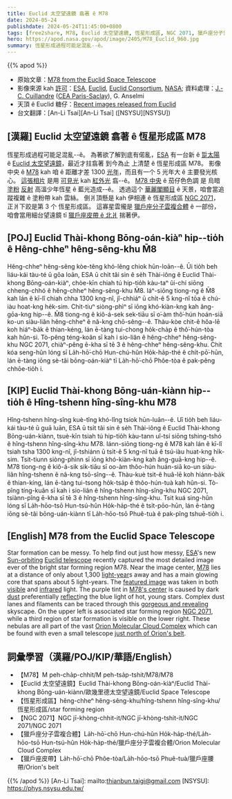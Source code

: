 ```yaml
---
title: Euclid 太空望遠鏡 翕著 ê M78
date: 2024-05-24
publishdate: 2024-05-24T11:45:00+0800
tags: [free2share, M78, Euclid 太空望遠鏡, 恆星形成區, NGC 2071, 獵戶座分子雲複合體, 獵戶座皮帶]
hero: https://apod.nasa.gov/apod/image/2405/M78_Euclid_960.jpg
summary: 恆星形成過程可能足混亂--ê。
---
```


{{% apod %}}

- 原始文章：[M78 from the Euclid Space Telescope](https://apod.nasa.gov/apod/ap240524.html)
- 影像來源 kah [許可][License3]：[ESA](https://www.esa.int/), [Euclid](https://www.esa.int/Science_Exploration/Space_Science/Euclid), [Euclid Consortium](https://www.euclid-ec.org/), [NASA](https://www.nasa.gov/); 資料處理：[J.-C. Cuillandre](https://www.cfht.hawaii.edu/~jcc/) ([CEA Paris-Saclay](https://en.wikipedia.org/wiki/CEA_Paris-Saclay)), G. Anselmi
- 天頂 ê Euclid 糖仔：[Recent images released from Euclid](https://www.esa.int/Science_Exploration/Space_Science/Euclid/ESA_s_Euclid_celebrates_first_science_with_sparkling_cosmic_views)
- 台文翻譯：[An-Li Tsai][An-Li Tsai] ([NSYSU][NSYSU])

## [漢羅] Euclid 太空望遠鏡 翕著 ê 恆星形成區 M78
恆星形成過程可能足混亂--ê。
為著欲了解到底有偌亂，[ESA][ESA] 有一台新 ê [踅太陽][Sun-orbiting] ê [Euclid 太空望遠鏡][Euclid telescope]，最近才拄翕著 到今為止 上清楚 ê 恆星形成區 M78。
影像中央 ê [M78][M78] kah 咱 ê 距離才差 1300 [光年][light-year]，而且有一个 5 光年大 ê 主要發光核心。
[這張相片][featured image] 是用 [可見光][visible] kah [紅外光][infrared] 翕--ê。
[M78 中央][M78's center] ê 茄仔色色調 是 烏暗 [塗粉][dust] [反射][reflect] 高溫少年恆星 ê 藍光造成--ê。
透過這个 [華麗閣顯目][gorgeous and revealing] ê 天景，咱會當追蹤複雜 ê 塗粉帶 kah 雲絲。
倒爿頂懸是 kah 伊相連 ê 恆星形成區 [NGC 2071][NGC 2071]，正爿下跤是第 3 个 恆星形成區。
這寡星雲攏是 [獵戶座分子雲複合體][Orion Molecular Cloud Complex] ê 一部份，咱會當用細台望遠鏡 tī [獵戶座皮帶 ê 北爿][just north of Orion's belt] 揣著伊。

## [POJ] Euclid Thài-khong Bōng-oán-kiàⁿ hip--tio̍h ê Hêng-chheⁿ hêng-sêng-khu M̄8
Hêng-chheⁿ hêng-sêng kòe-têng khó-lêng chiok hūn-loān--ê.
Ūi tio̍h beh liáu-kái tàu-té ū gōa loān, ESA ū chi̍t tâi sin ê se̍h Thài-iông ê Euclid Thài-khong Bōng-oán-kiàⁿ, chòe-kīn chiah tú hip-tio̍h kàu-taⁿ ûi-chí siōng chheng-chhó ê hêng-chheⁿ hêng-sêng-khu M̄8.
Iáⁿ-siōng tiong-ng ê M̄8 kah lán ê kī-lî chiah chha 1300 kng-nî, jî-chhiáⁿ ū chi̍t-ê 5 kng-nî tōa ê chú-iàu hoat-kng he̍k-sim.
Chit-tiuⁿ siòng-phìⁿ sī iōng khó-kiàn-kng kah âng-gōa-kng hip--ê.
M̄8 tiong-ng ê kiô-á-sek sek-tiāu sī o͘-àm thô͘-hún hoán-siā ko-un siàu-liân hêng-chheⁿ ê nâ-kng chō-sêng--ê.
Thàu-kòe chit-ê hôa-lē koh hiáⁿ-ba̍k ê thian-kéng, lán ē-tàng tui-chong ho̍k-cha̍p ê thô͘-hún-tòa kah hûn-si.
Tò-pêng téng-koân sī kah i sio-liân ê hêng-chheⁿ hêng-sêng-khu NGC 2071, chiàⁿ-pêng ē-kha sī tē 3 ê hêng-chheⁿ hêng-sêng-khu.
Chit kóa seng-hûn lóng sī La̍h-hō͘-chō Hun-chú-hûn Ho̍k-ha̍p-thé ê chi̍t-pō͘-hūn, lán ē-tàng iōng sè-tâi bōng-oán-kiàⁿ tī La̍h-hō͘-chō Phôe-tòa ê pak-pêng chhōe-tio̍h i.

## [KIP] Euclid Thài-khong Bōng-uán-kiànn hip--tio̍h ê Hîng-tshenn hîng-sîng-khu M78
Hîng-tshenn hîng-sîng kuè-tîng khó-lîng tsiok hūn-luān--ê.
Uī tio̍h beh liáu-kái tàu-té ū guā luān, ESA ū tsi̍t tâi sin ê se̍h Thài-iông ê Euclid Thài-khong Bōng-uán-kiànn, tsuè-kīn tsiah tú hip-tio̍h kàu-tann uî-tsí siōng tshing-tshó ê hîng-tshenn hîng-sîng-khu M78.
Iánn-siōng tiong-ng ê M78 kah lán ê kī-lî tsiah tsha 1300 kng-nî, jî-tshiánn ū tsi̍t-ê 5 kng-nî tuā ê tsú-iàu huat-kng hi̍k-sim.
Tsit-tiunn siòng-phìnn sī iōng khó-kiàn-kng kah âng-guā-kng hip--ê.
M78 tiong-ng ê kiô-á-sik sik-tiāu sī oo-àm thôo-hún huán-siā ko-un siàu-liân hîng-tshenn ê nâ-kng tsō-sîng--ê.
Thàu-kuè tsit-ê huâ-lē koh hiánn-ba̍k ê thian-kíng, lán ē-tàng tui-tsong ho̍k-tsa̍p ê thôo-hún-tuà kah hûn-si.
Tò-pîng tíng-kuân sī kah i sio-liân ê hîng-tshenn hîng-sîng-khu NGC 2071, tsiànn-pîng ē-kha sī tē 3 ê hîng-tshenn hîng-sîng-khu.
Tsit kuá sing-hûn lóng sī La̍h-hōo-tsō Hun-tsú-hûn Ho̍k-ha̍p-thé ê tsi̍t-pōo-hūn, lán ē-tàng iōng sè-tâi bōng-uán-kiànn tī La̍h-hōo-tsō Phuê-tuà ê pak-pîng tshuē-tio̍h i.

## [English] M78 from the Euclid Space Telescope
Star formation can be messy.
To help find out just how messy, [ESA][ESA]'s new [Sun-orbiting][Sun-orbiting] [Euclid telescope][Euclid telescope] recently captured the most detailed image ever of the bright star forming region M78.
Near the image center, [M78][M78] lies at a distance of only about 1,300 [light-year][light-year]s away and has a main glowing core that spans about 5 light-years.
The [featured image][featured image] was taken in both [visible][visible] and [infrared][infrared] light.
The purple tint in [M78's center][M78's center] is caused by dark [dust][dust] preferentially [reflect][reflect]ing the blue light of hot, young stars.
Complex dust lanes and filaments can be traced through this [gorgeous and revealing][gorgeous and revealing] skyscape.
On the upper left is associated star forming region [NGC 2071][NGC 2071], while a third region of star formation is visible on the lower right.
These nebulas are all part of the vast [Orion Molecular Cloud Complex][Orion Molecular Cloud Complex] which can be found with even a small telescope [just north of Orion's belt][just north of Orion's belt].

## 詞彙學習（漢羅/POJ/KIP/華語/English）
- 【M78】M peh-cha̍p-chhit/M peh-tsa̍p-tshit/M78/M78
- 【Euclid 太空望遠鏡】Euclid Thài-khong Bōng-oán-kiàⁿ/Euclid Thài-khong Bōng-uán-kiànn/歐幾里德太空望遠鏡/Euclid Space Telescope
- 【恆星形成區】hêng-chheⁿ hêng-sêng-khu/hîng-tshenn hîng-sîng-khu/恆星形成區/star forming region
- 【NGC 2071】NGC jī-khòng-chhit-it/NGC jī-khòng-tshit-it/NGC 2071/NGC 2071
- 【獵戶座分子雲複合體】La̍h-hō͘-chō Hun-chú-hûn Ho̍k-ha̍p-thé/La̍h-hōo-tsō Hun-tsú-hûn Ho̍k-ha̍p-thé/獵戶座分子雲複合體/Orion Molecular Cloud Complex
- 【獵戶座皮帶】La̍h-hō͘-chō Phôe-tòa/La̍h-hōo-tsō Phuê-tuà/獵戶座腰帶/Orion's belt

{{% /apod %}}
[An-Li Tsai]: mailto:thianbun.taigi@gmail.com
[NSYSU]: https://phys.nsysu.edu.tw/

[copyright]: https://apod.nasa.gov/apod/fap/lib/about_apod.html#srapply
[License3]: https://creativecommons.org/licenses/by/3.0/
[License2]:https://creativecommons.org/licenses/by-nc-nd/2.0/

[ESA]:https://www.esa.int
[Sun-orbiting]:https://sci.esa.int/web/euclid/-/29537-the-second-lagrangian-point-l2
[Euclid telescope]:https://www.esa.int/Science_Exploration/Space_Science/Euclid
[M78]:https://apod.nasa.gov/apod/ap210121.html
[light-year]:https://spaceplace.nasa.gov/light-year/
[featured image]:https://www.esa.int/ESA_Multimedia/Images/2024/05/Euclid_s_new_image_of_star-forming_region_Messier_78
[visible]:https://science.nasa.gov/ems/09_visiblelight/
[infrared]:https://science.nasa.gov/ems/07_infraredwaves/
[M78's center]:https://apod.nasa.gov/apod/ap170124.html
[dust]:https://astronomy.swin.edu.au/cosmos/D/Dust+Grain
[reflect]:https://en.wikipedia.org/wiki/Reflection_nebula
[gorgeous and revealing]:https://i.imgflip.com/eyvnj.jpg
[NGC 2071]:https://en.wikipedia.org/wiki/NGC_2071
[Orion Molecular Cloud Complex]:https://en.wikipedia.org/wiki/Orion_molecular_cloud_complex
[just north of Orion's belt]:https://apod.nasa.gov/apod/ap150316.html
